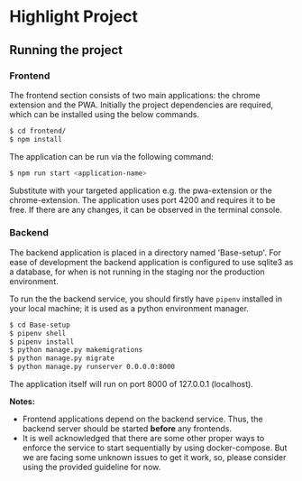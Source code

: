 # Highlight Project

## Running the project

### Frontend 
The frontend section consists of two main applications: the chrome extension and the PWA.
Initially the project dependencies are required, which can be installed using the below commands. 
```bash
$ cd frontend/
$ npm install
```

The application can be run via the following command:
```bash
$ npm run start <application-name>
```
Substitute <application-name> with your targeted application e.g. the pwa-extension or the chrome-extension.
The application uses port 4200 and requires it to be free.
If there are any changes, it can be observed in the terminal console.

### Backend
The backend application is placed in a directory named 'Base-setup'.
For ease of development the backend application is configured to use sqlite3 as a database, for when is not running in the staging nor the production environment.

To run the the backend service, you should firstly have `pipenv` installed in your local machine; it is used as a python environment manager. 

```bash
$ cd Base-setup
$ pipenv shell
$ pipenv install
$ python manage.py makemigrations
$ python manage.py migrate
$ python manage.py runserver 0.0.0.0:8000
```

The application itself will run on port 8000 of 127.0.0.1 (localhost). 

**Notes:**
- Frontend applications depend on the backend service. Thus, the backend server should be started **before** any frontends.
- It is well acknowledged that there are some other proper ways to enforce the service to start sequentially by using docker-compose. But we are facing some unknown issues to get it work, so, please consider using the provided guideline for now.
